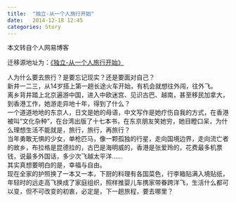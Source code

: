 ```yaml
---
title:  "独立-从一个人旅行开始"
date:   2014-12-18 12:45
categories: Story
---
```

本文转自个人网易博客

迁移源地址为：<a href="http://bgwan.blog.163.com/blog/static/2393010162014111804516817/">《独立-从一个人旅行开始》</a>

人为什么要去旅行？是要忘记现实？还是要面对自己？<BR>新井一二三，从14岁搭上第一趟长途火车开始，有机会就想往外闯，往外飞。<BR>离乡背井踏上北京遍游中国，进入中欧迷宫、见识古巴、越南，甚至移民加拿大，到香港工作，她游走异地十年，得到了什么？<BR>一个道道地地的东京人，日文是她的母语，中文写作是她疗伤自我的方式，在香港被叫“文化杂种”，在台湾出版了十七本书，在东京朋友笑她穷，她目瞪口呆，为什么理想生活不能就是，旅行，旅行，再旅行？<BR>当年勇敢无惧的少女，单枪匹马，像一颗孤独的行星，走向国境边界，走向流亡者的故乡，布拉格是昆德拉的，古巴是海明威的，香港是张爱玲的，花费最多机票钱，说最多外国话，多少次飞越太平洋……<BR>其实真想要明白的是，幸福与自由。<BR>现在全家的护照换了一本又一本，下厨的料理有各国菜色，行李箱贴满入境贴纸，年轻时的远走高飞换成了家庭组织，照样推婴儿车携家带眷跨洋飞，生活什么都可以变，但不可改变的初衷，必定是，下一趟旅程，要去哪里？

